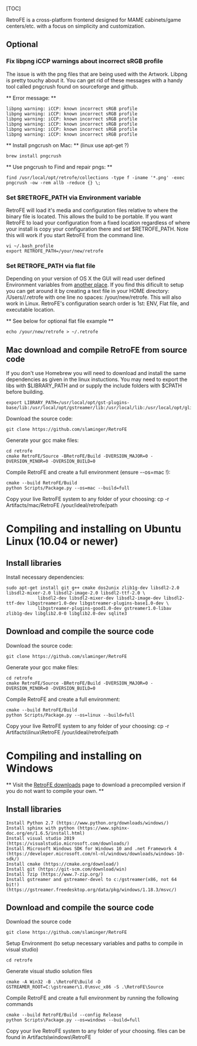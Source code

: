 [TOC]

RetroFE is a cross-platform frontend designed for MAME cabinets/game centers/etc. with a focus on simplicity and customization.

## Optional ##

### Fix libpng iCCP warnings about incorrect sRGB profile 

The issue is with the png files that are being used with the Artwork. Libpng is pretty touchy about it. You can get rid of these messages with a handy tool called pngcrush found on sourceforge and github.

** Error message: **
	
	libpng warning: iCCP: known incorrect sRGB profile
	libpng warning: iCCP: known incorrect sRGB profile
	libpng warning: iCCP: known incorrect sRGB profile
	libpng warning: iCCP: known incorrect sRGB profile
	libpng warning: iCCP: known incorrect sRGB profile
	libpng warning: iCCP: known incorrect sRGB profile

** Install pngcrush on Mac: ** (linux use apt-get ?)
	
	brew install pngcrush


** Use pngcrush to Find and repair pngs: **
	
	find /usr/local/opt/retrofe/collections -type f -iname '*.png' -exec pngcrush -ow -rem allb -reduce {} \;


### Set $RETROFE_PATH via Environment variable 

RetroFE will load it's media and configuration files relative to where the binary file is located. This allows the build to be portable. If you want RetroFE to load your configuration from a fixed location regardless of where your install is copy your configuration there and set $RETROFE_PATH. Note this will work if you start RetroFE from the command line.

	vi ~/.bash_profile
	export RETROFE_PATH=/your/new/retrofe


### Set RETROFE_PATH via flat file 

Depending on your version of OS X the GUI will read user defined Environment variables from [another place](http://stackoverflow.com/questions/135688/setting-environment-variables-in-os-x). If you find this dificult to setup you can get around it by creating a text file in your HOME directory: /Users/<you>/.retrofe with one line no spaces: /your/new/retrofe. This will also work in Linux. RetroFE's configuration search order is 1st: ENV, Flat file, and executable location.

** See below for optional flat file example **

	echo /your/new/retrofe > ~/.retrofe


## Mac download and compile RetroFE from source code ##
If you don't use Homebrew you will need to download and install the same dependencies as given in the linux instuctions.
You may need to export the libs with $LIBRARY_PATH and or supply the include folders with $CPATH before building.

	export LIBRARY_PATH=/usr/local/opt/gst-plugins-base/lib:/usr/local/opt/gstreamer/lib:/usr/local/lib:/usr/local/opt/glib/lib:/usr/local/opt/gettext/lib

Download the source code:

	git clone https://github.com/slaminger/RetroFE

Generate your gcc make files:

	cd retrofe
	cmake RetroFE/Source -BRetroFE/Build -DVERSION_MAJOR=0 -DVERSION_MINOR=0 -DVERSION_BUILD=0

Compile RetroFE and create a full environment (ensure --os=mac !): 

	cmake --build RetroFE/Build
	python Scripts/Package.py --os=mac --build=full

Copy your live RetroFE system to any folder of your choosing:
	cp -r Artifacts/mac/RetroFE /your/ideal/retrofe/path

#  Compiling and installing on Ubuntu Linux (10.04 or newer) #

## Install libraries ##
Install necessary dependencies:
	
	sudo apt-get install git g++ cmake dos2unix zlib1g-dev libsdl2-2.0 libsdl2-mixer-2.0 libsdl2-image-2.0 libsdl2-ttf-2.0 \
                libsdl2-dev libsdl2-mixer-dev libsdl2-image-dev libsdl2-ttf-dev libgstreamer1.0-dev libgstreamer-plugins-base1.0-dev \
                libgstreamer-plugins-good1.0-dev gstreamer1.0-libav zlib1g-dev libglib2.0-0 libglib2.0-dev sqlite3

## Download and compile the source code ##
Download the source code:

	git clone https://github.com/slaminger/RetroFE

Generate your gcc make files:

	cd retrofe
	cmake RetroFE/Source -BRetroFE/Build -DVERSION_MAJOR=0 -DVERSION_MINOR=0 -DVERSION_BUILD=0

Compile RetroFE and create a full environment: 

	cmake --build RetroFE/Build
	python Scripts/Package.py --os=linux --build=full

Copy your live RetroFE system to any folder of your choosing:
	cp -r Artifacts\linux\RetroFE /your/ideal/retrofe/path



# Compiling and installing on Windows #
** Visit the [RetroFE downloads](http://http://retrofe.nl/download/) page to download a precompiled version if you do not want to compile your own. **

## Install libraries ##
	Install Python 2.7 (https://www.python.org/downloads/windows/)
	Install sphinx with python (https://www.sphinx-doc.org/en/1.6.5/install.html)
	Install visual studio 2019 (https://visualstudio.microsoft.com/downloads/)
	Install Microsoft Windows SDK for Windows 10 and .net Framework 4 (https://developer.microsoft.com/nl-nl/windows/downloads/windows-10-sdk/)
	Install cmake (https://cmake.org/download/)
	Install git (https://git-scm.com/download/win)
	Install 7zip (https://www.7-zip.org/)
	Install gstreamer and gstreamer-devel to c:/gstreamer(x86, not 64 bit!) (https://gstreamer.freedesktop.org/data/pkg/windows/1.18.3/msvc/)

## Download and compile the source code ##

Download the source code

	git clone https://github.com/slaminger/RetroFE

Setup Environment (to setup necessary variables and paths to compile in visual studio)

	cd retrofe

Generate visual studio solution files

	cmake -A Win32 -B .\RetroFE\Build -D GSTREAMER_ROOT=C:\gstreamer\1.0\msvc_x86 -S .\RetroFE\Source
  
Compile RetroFE and create a full environment by running the following commands

	cmake --build RetroFE/Build --config Release
	python Scripts\Package.py --os=windows --build=full

Copy your live RetroFE system to any folder of your choosing. files can be found in Artifacts\windows\RetroFE
